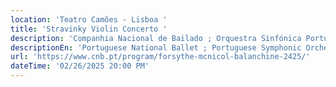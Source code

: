 ```yaml
---
location: 'Teatro Camões - Lisboa '
title: 'Stravinky Violin Concerto '
description: 'Companhia Nacional de Bailado ; Orquestra Sinfónica Portuguesa '
descriptionEn: 'Portuguese National Ballet ; Portuguese Symphonic Orchestra '
url: 'https://www.cnb.pt/program/forsythe-mcnicol-balanchine-2425/'
dateTime: '02/26/2025 20:00 PM'
---
```


